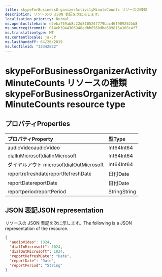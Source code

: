 ```yaml
---
title: skypeForBusinessOrganizerActivityMinuteCounts リソースの種類
description: リソースの JSON 表記を次に示します。
localization_priority: Normal
ms.openlocfilehash: e2eba759ab8c22d8105267779bac46f909262bb8
ms.sourcegitcommit: 014eb3944306948edbb6560dbe689816a168c4f7
ms.translationtype: MT
ms.contentlocale: ja-JP
ms.lasthandoff: 04/26/2019
ms.locfileid: "33342822"
---
```

# <a name="skypeforbusinessorganizeractivityminutecounts-resource-type"></a><span data-ttu-id="a2c49-103">skypeForBusinessOrganizerActivityMinuteCounts リソースの種類</span><span class="sxs-lookup"><span data-stu-id="a2c49-103">skypeForBusinessOrganizerActivityMinuteCounts resource type</span></span>

## <a name="properties"></a><span data-ttu-id="a2c49-104">プロパティ</span><span class="sxs-lookup"><span data-stu-id="a2c49-104">Properties</span></span>

| <span data-ttu-id="a2c49-105">プロパティ</span><span class="sxs-lookup"><span data-stu-id="a2c49-105">Property</span></span>           | <span data-ttu-id="a2c49-106">型</span><span class="sxs-lookup"><span data-stu-id="a2c49-106">Type</span></span>   |
| :----------------- | :----- |
| <span data-ttu-id="a2c49-107">audioVideo</span><span class="sxs-lookup"><span data-stu-id="a2c49-107">audioVideo</span></span>         | <span data-ttu-id="a2c49-108">Int64</span><span class="sxs-lookup"><span data-stu-id="a2c49-108">Int64</span></span>  |
| <span data-ttu-id="a2c49-109">dialInMicrosoft</span><span class="sxs-lookup"><span data-stu-id="a2c49-109">dialInMicrosoft</span></span>    | <span data-ttu-id="a2c49-110">Int64</span><span class="sxs-lookup"><span data-stu-id="a2c49-110">Int64</span></span>  |
| <span data-ttu-id="a2c49-111">ダイヤルアウト microsoft</span><span class="sxs-lookup"><span data-stu-id="a2c49-111">dialOutMicrosoft</span></span>   | <span data-ttu-id="a2c49-112">Int64</span><span class="sxs-lookup"><span data-stu-id="a2c49-112">Int64</span></span>  |
| <span data-ttu-id="a2c49-113">reportrefreshdate</span><span class="sxs-lookup"><span data-stu-id="a2c49-113">reportRefreshDate</span></span>  | <span data-ttu-id="a2c49-114">日付</span><span class="sxs-lookup"><span data-stu-id="a2c49-114">Date</span></span>   |
| <span data-ttu-id="a2c49-115">reportDate</span><span class="sxs-lookup"><span data-stu-id="a2c49-115">reportDate</span></span>         | <span data-ttu-id="a2c49-116">日付</span><span class="sxs-lookup"><span data-stu-id="a2c49-116">Date</span></span>   |
| <span data-ttu-id="a2c49-117">reportperiod</span><span class="sxs-lookup"><span data-stu-id="a2c49-117">reportPeriod</span></span>       | <span data-ttu-id="a2c49-118">String</span><span class="sxs-lookup"><span data-stu-id="a2c49-118">String</span></span> |

## <a name="json-representation"></a><span data-ttu-id="a2c49-119">JSON 表記</span><span class="sxs-lookup"><span data-stu-id="a2c49-119">JSON representation</span></span>

<span data-ttu-id="a2c49-120">リソースの JSON 表記を次に示します。</span><span class="sxs-lookup"><span data-stu-id="a2c49-120">The following is a JSON representation of the resource.</span></span>

<!-- {
  "blockType": "resource",
  "@odata.type": "microsoft.graph.skypeForBusinessOrganizerActivityMinuteCounts"
} -->

```json
{
  "audioVideo": 1024,
  "dialInMicrosoft": 1024,
  "dialOutMicrosoft": 1024,
  "reportRefreshDate": "Date",
  "reportDate": "Date",
  "reportPeriod": "String"
}
```
